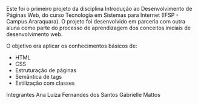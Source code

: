 Este foi o primeiro projeto da disciplina Introdução ao Desenvolvimento de Páginas Web, do curso Tecnologia em Sistemas para Internet (IFSP - Campus Araraquara). O projeto foi desenvolvido em parceria com outra aluna como parte do processo de aprendizagem dos conceitos iniciais de desenvolvimento web.

O objetivo era aplicar os conhecimentos básicos de:

- HTML
- CSS
- Estruturação de páginas
- Semântica de tags
- Estilização com classes

Integrantes
Ana Luiza Fernandes dos Santos
Gabrielle Mattos
